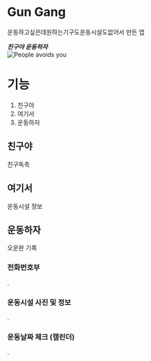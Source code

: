 # Gun Gang
운동하고싶은데원하는기구도운동시설도없어서 만든 앱

***친구야 운동하자***\
![People avoids you](https://github.com/mummy-alive/week1_exercise_please/assets/113423544/22b7380a-b06e-4278-b4f0-de7e76458dc1)

# 기능
1. 친구야
2. 여기서
3. 운동하자

## 친구야
친구독촉

## 여기서
운동시설 정보

## 운동하자
오운완 기록

### 전화번호부
.

### 운동시설 사진 및 정보
.
### 운동날짜 체크 (캘린더)
.
